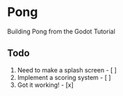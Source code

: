 # Pong
Building Pong from the Godot Tutorial

## Todo

1. Need to make a splash screen - [ ]
2. Implement a scoring system - [ ]
3. Got it working! - [x]